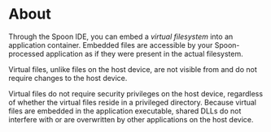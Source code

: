 # About

Through the Spoon IDE, you can embed a *virtual filesystem* into an application container. Embedded files are accessible by your Spoon-processed application as if they were present in the actual filesystem. 

Virtual files, unlike files on the host device, are not visible from and do not require changes to the host device. 

Virtual files do not require security privileges on the host device, regardless of whether the virtual files reside in a privileged directory. Because virtual files are embedded in the application executable, shared DLLs do not interfere with or are overwritten by other applications on the host device.